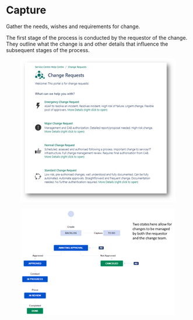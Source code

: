 # Capture

Gather the needs, wishes and requirements for change.

The first stage of the process is conducted by the requestor of the change. They outline what the change is and other details that influence the subsequent stages of the process.



<figure><img src="../../.gitbook/assets/image (3) (1) (1).png" alt=""><figcaption></figcaption></figure>

<figure><img src="../../.gitbook/assets/image (16).png" alt=""><figcaption></figcaption></figure>
